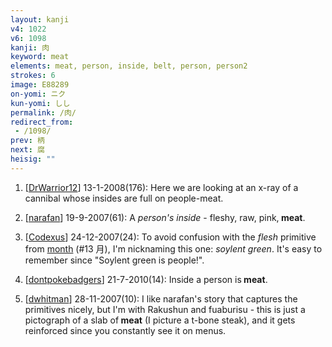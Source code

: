 ```yaml
---
layout: kanji
v4: 1022
v6: 1098
kanji: 肉
keyword: meat
elements: meat, person, inside, belt, person, person2
strokes: 6
image: E88289
on-yomi: ニク
kun-yomi: しし
permalink: /肉/
redirect_from:
 - /1098/
prev: 柄
next: 腐
heisig: ""
---
```


1) [<a href="http://kanji.koohii.com/profile/DrWarrior12">DrWarrior12</a>] 13-1-2008(176): Here we are looking at an x-ray of a cannibal whose insides are full on people-meat.

2) [<a href="http://kanji.koohii.com/profile/narafan">narafan</a>] 19-9-2007(61): A <em>person&#039;s</em> <em>inside</em> - fleshy, raw, pink,<strong> meat</strong>.

3) [<a href="http://kanji.koohii.com/profile/Codexus">Codexus</a>] 24-12-2007(24): To avoid confusion with the <em>flesh</em> primitive from <a href="../v4/13.html">month</a> (#13 月), I&#039;m nicknaming this one: <em>soylent green</em>. It&#039;s easy to remember since &quot;Soylent green is people!&quot;.

4) [<a href="http://kanji.koohii.com/profile/dontpokebadgers">dontpokebadgers</a>] 21-7-2010(14): Inside a person is<strong> meat</strong>.

5) [<a href="http://kanji.koohii.com/profile/dwhitman">dwhitman</a>] 28-11-2007(10): I like narafan&#039;s story that captures the primitives nicely, but I&#039;m with Rakushun and fuaburisu - this is just a pictograph of a slab of<strong> meat</strong> (I picture a t-bone steak), and it gets reinforced since you constantly see it on menus.

